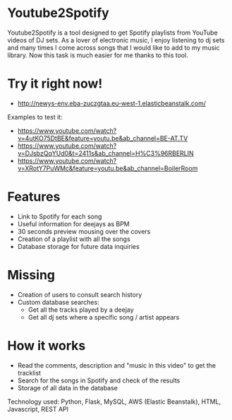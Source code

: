 # Youtube2Spotify
Youtube2Spotify is a tool designed to get Spotify playlists from YouTube videos of DJ sets. As a lover of electronic music, I enjoy listening to dj sets and many times I come across songs that I would like to add to my music library. Now this task is much easier for me thanks to this tool.

# Try it right now!
- http://newys-env.eba-zuczgtaa.eu-west-1.elasticbeanstalk.com/

Examples to test it:
- https://www.youtube.com/watch?v=4utKO75DtBE&feature=youtu.be&ab_channel=BE-AT.TV
- https://www.youtube.com/watch?v=DJsbzQqYUd0&t=2411s&ab_channel=H%C3%96RBERLIN
- https://www.youtube.com/watch?v=XRotY7PuWMc&feature=youtu.be&ab_channel=BoilerRoom

# Features
- Link to Spotify for each song
- Useful information for deejays as BPM
- 30 seconds preview mousing over the covers
- Creation of a playlist with all the songs
- Database storage for future data inquiries

# Missing
- Creation of users to consult search history
- Custom database searches:
    - Get all the tracks played by a deejay
    - Get all dj sets where a specific song / artist appears
    
# How it works
- Read the comments, description and "music in this video" to get the tracklist
- Search for the songs in Spotify and check of the results
- Storage of all data in the database

Technology used: Python, Flask, MySQL, AWS (Elastic Beanstalk), HTML, Javascript, REST API
